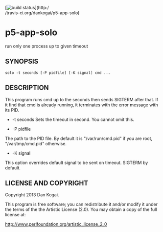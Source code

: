 [![build status](https://secure.travis-ci.org/dankogai/p5-app-solo.png)](http:/\
/travis-ci.org/dankogai/p5-app-solo)

p5-app-solo
===========

run only one process up to given timeout

SYNOPSIS
--------

````
solo -t seconds [-P pidfile] [-K signal] cmd ...
````

DESCRIPTION
-----------

This program runs cmd up to the seconds then sends SIGTERM after that.
If it find that cmd is already running, it terminates with the error
message with its PID.

* -t seconds
Sets the timeout in second.  You cannot omit this.

* -P pidfile

The path to the PID file.  By default it is "/var/run/cmd.pid" if you
are root, "/var/tmp/cmd.pid"  otherwise.

* -K signal

This option overrides default signal to be sent on timeout. SIGTERM
by default.

LICENSE AND COPYRIGHT
---------------------

Copyright 2013 Dan Kogai.

This program is free software; you can redistribute it and/or modify it
under the terms of the the Artistic License (2.0). You may obtain a
copy of the full license at:

<http://www.perlfoundation.org/artistic_license_2_0>
